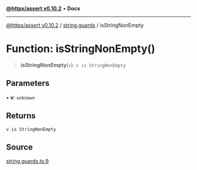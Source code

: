 [**@httpx/assert v0.10.2**](../../README.md) • **Docs**

***

[@httpx/assert v0.10.2](../../README.md) / [string.guards](../README.md) / isStringNonEmpty

# Function: isStringNonEmpty()

> **isStringNonEmpty**(`v`): `v is StringNonEmpty`

## Parameters

• **v**: `unknown`

## Returns

`v is StringNonEmpty`

## Source

[string.guards.ts:9](https://github.com/belgattitude/httpx/blob/9872a04f73c192beff5f4b4d63a156ff5269c00c/packages/assert/src/string.guards.ts#L9)
